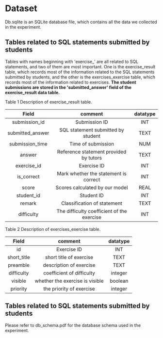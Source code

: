 # Dataset
Db.sqlite is an SQLite database file, which contains all the data we collected in the experiment.

## Tables related to SQL statements submitted by students

Tables with names beginning with 'exercise_' are all related to SQL statements, and two of them are most important. 
One is the exercise_result table, which records most of the information related to the SQL statements submitted by students, 
and the other is the exercises_exercise table, which records most of the information related to exercises. 
**The student submissions are stored in the 'submitted_answer' field of the exercise_result data table.**


Table 1 Description of exercise_result table.

| Field | comment | datatype |
| :------:| :------: | :------: |
| submission_id  | Submission ID | INT |
| submitted_answer | SQL statement submitted by student | TEXT |
| submission_time | Time of submission | NUM |
| answer | Reference statement provided by tutors | TEXT |
| exercise_id | Exercise ID | INT |
| is_correct | Mark whether the statement is correct | INT |
| score | Scores calculated by our model | REAL |
| student_id | Student ID | INT |
| remark | Classification of statement | TEXT |
| difficulty | The difficulty coefficient of the exercise | INT |


Table 2 Description of exercises_exercise table.

| Field | comment |datatype |
| :------:| :------: | :------: |
| id  | Exercise ID| INT|
| short_title | short title of exercise |TEXT|
| preamble | description of exercise | TEXT |
| difficulty | coefficient of difficulty | integer |
| visible | whether the exercise is visible  | boolean |
| priority | the priority of exercise | integer |

## Tables related to SQL statements submitted by students
Please refer to db_schema.pdf for the database schema used in the experiment.

#
